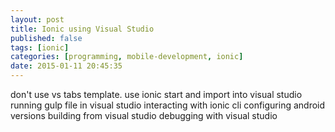 ```yaml
---
layout: post
title: Ionic using Visual Studio 
published: false
tags: [ionic]
categories: [programming, mobile-development, ionic]
date: 2015-01-11 20:45:35
---
```


don't use vs tabs template. 
use ionic start and import into visual studio
running gulp file in visual studio
interacting with ionic cli 
configuring android versions
building from visual studio
debugging with visual studio
